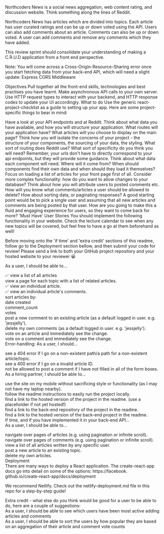 Northcoders News is a social news aggregation, web content rating, and discussion website. Think something along the lines of Reddit.

Northcoders News has articles which are divided into topics. Each article has user curated ratings and can be up or down voted using the API. Users can also add comments about an article. Comments can also be up or down voted. A user can add comments and remove any comments which they have added.

This review sprint should consolidate your understanding of making a C.R.U.D application from a front end perspective.

Note: You will come across a Cross-Origin-Resource-Sharing error once you start fetching data from your back-end API, which will need a slight update: Express CORS Middleware

Objectives
Pull together all the front-end skills, technologies and best practises you have learnt.
Make asynchronous API calls to your own server.
Use HTTP request types to interact with your backend, and HTTP response codes to update your UI accordingly.
What to do
Use the generic react-project-checklist as a guide to setting up your app. Here are some project-specific things to bear in mind:

Have a look at your API endpoints and at Reddit. Think about what data you have available, and how you will structure your application. What routes will your application have? What articles will you choose to display on the main page?
Think how you will isolate the concerns of your project - the structure of your components, the sourcing of your data, the styling.
What sort of routing does Reddit use? What sort of specificity do you think you will need? Remember, your urls don't have to directly correspond to your api endpoints, but they will provide some guidance.
Think about what data each component will need. Where will it come from? When should components find their own data and when should they load it themselves? Focus on loading a list of articles for your front page first of all.
Consider more complex functionality: how do you want to allow changes to your database? Think about how you will attribute users to posted comments etc. How will you know what comments/articles a user should be allowed to delete? How about sorting data, or paginating responses? A good starting point would be to pick a single user and assuming that all new articles and comments are being posted by that user.
How are you going to make this a fluid and engaging experience for users, so they want to come back for more?
'Must Have' User Stories
You should implement the following functionality in your website. Check the lecture calendar to see when any new topics will be covered, but feel free to have a go at them beforehand as well!

Before moving onto the 'if time' and 'extra credit' sections of this readme, follow go to the Deployment section bellow, and then submit your code for review! Please send a link to both your GitHub project repository and your hosted website to your reviewer 😀

As a user, I should be able to...

✅ view a list of all articles <br>
view a page for each topic with a list of related articles.<br>
✅ view an individual article.<br>
✅ view an individual article's comments.<br>
sort articles by:<br>
date created<br>
comment_count<br>
votes<br>
post a new comment to an existing article (as a default logged in user. e.g. 'jessjelly').<br>
delete my own comments (as a default logged in user. e.g. 'jessjelly').<br>
vote on an article and immediately see the change.<br>
vote on a comment and immediately see the change.<br>
Error-handling: As a user, I should...<br>

see a 404 error if I go on a non-existent path/a path for a non-existent article/topic.<br>
see a 400 error if I go on a invalid article ID.<br>
not be allowed to post a comment if I have not filled in all of the form boxes.<br>
As a hiring partner, I should be able to...<br>

use the site on my mobile without sacrificing style or functionality (as I may not have my laptop nearby).<br>
follow the readme instructions to easily run the project locally.<br>
find a link to the hosted version of the project in the readme. (use a placeholder if not yet hosted!)<br>
find a link to the back-end repository of the project in the readme.<br>
find a link to the hosted version of the back-end project in the readme.<br>
If time, and if you have implemented it in your back-end API...<br>
As a user, I should be able to...<br>

navigate over pages of articles (e.g. using pagination or infinite scroll).<br>
navigate over pages of comments (e.g. using pagination or infinite scroll).<br>
view a list of all articles written by any specific user.<br>
post a new article to an existing topic.<br>
delete my own articles.<br>
Deployment<br>
There are many ways to deploy a React application. The create-react-app docs go into detail on some of the options: https://facebook.<br>github.io/create-react-app/docs/deployment<br>

We recommend Netlify. Check out the netlify-deployment.md file in this repo for a step-by-step guide!<br>

Extra credit - what else do you think would be good for a user to be able to do, here are a couple of suggestions:<br>
As a user, I should be able to see which users have been most active adding articles and comments<br>
As a user, I should be able to sort the users by how popular they are based on an aggregation of their article and comment vote counts

